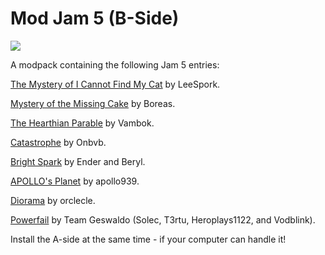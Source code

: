 # Mod Jam 5 (B-Side)

![](https://github.com/user-attachments/assets/d094d0f3-4674-4d28-ae41-d5e476ce270d)

A modpack containing the following Jam 5 entries:

[The Mystery of I Cannot Find My Cat](https://outerwildsmods.com/mods/themysteryoficannotfindmycat/) by LeeSpork.

[Mystery of the Missing Cake](https://outerwildsmods.com/mods/mysteryofthemissingcake/) by Boreas.

[The Hearthian Parable](https://outerwildsmods.com/mods/thehearthianparable/) by Vambok.

[Catastrophe](https://outerwildsmods.com/mods/catastrophe/) by Onbvb.

[Bright Spark](https://outerwildsmods.com/mods/brightspark/) by Ender and Beryl.

[APOLLO's Planet](https://outerwildsmods.com/mods/apollosplanet/) by apollo939.

[Diorama](https://outerwildsmods.com/mods/diorama/) by orclecle.

[Powerfail](https://outerwildsmods.com/mods/powerfail/) by Team Geswaldo (Solec, T3rtu, Heroplays1122, and Vodblink).

Install the A-side at the same time - if your computer can handle it!
